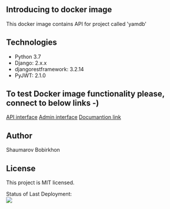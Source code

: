 ## Introducing to docker image
This docker image contains API for project called 'yamdb'

## Technologies
* Python 3.7
* Django: 2.x.x
* djangorestframework: 3.2.14
* PyJWT: 2.1.0

## To test Docker image functionality please, connect to below links -)
[API interface](http://158.160.4.90/api/v1/)
[Admin interface](http://158.160.4.90/admin)
[Documantion link](http://158.160.4.90/redoc)


## Author
Shaumarov Bobirkhon

## License
This project is MIT licensed.


Status of Last Deployment:<br>
<img src="https://github.com/bshaumarov/yamdb_final/workflows/Django_project/badge.svg?branch=master"><br>

